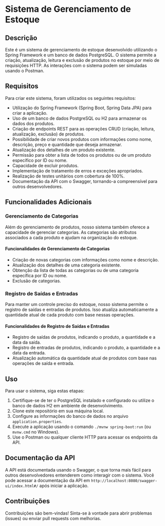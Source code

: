 # Sistema de Gerenciamento de Estoque

## Descrição
Este é um sistema de gerenciamento de estoque desenvolvido utilizando o Spring Framework e um banco de dados PostgreSQL. O sistema permite a criação, atualização, leitura e exclusão de produtos no estoque por meio de requisições HTTP. As interações com o sistema podem ser simuladas usando o Postman.

## Requisitos
Para criar este sistema, foram utilizados os seguintes requisitos:

- Utilização do Spring Framework (Spring Boot, Spring Data JPA) para criar a aplicação.
- Uso de um banco de dados PostgreSQL ou H2 para armazenar os dados dos produtos.
- Criação de endpoints REST para as operações CRUD (criação, leitura, atualização, exclusão) de produtos.
- Possibilidade de criar novos produtos com informações como nome, descrição, preço e quantidade que deseja armazenar.
- Atualização dos detalhes de um produto existente.
- Permissão para obter a lista de todos os produtos ou de um produto específico por ID ou nome.
- Capacidade de excluir produtos.
- Implementação de tratamento de erros e exceções apropriados.
- Realização de testes unitários com cobertura de 100%.
- Documentação da API com o Swagger, tornando-a compreensível para outros desenvolvedores.

## Funcionalidades Adicionais

### Gerenciamento de Categorias

Além do gerenciamento de produtos, nosso sistema também oferece a capacidade de gerenciar categorias. As categorias são atributos associados a cada produto e ajudam na organização do estoque.

#### Funcionalidades de Gerenciamento de Categorias

- Criação de novas categorias com informações como nome e descrição.
- Atualização dos detalhes de uma categoria existente.
- Obtenção da lista de todas as categorias ou de uma categoria específica por ID ou nome.
- Exclusão de categorias.

### Registro de Saídas e Entradas

Para manter um controle preciso do estoque, nosso sistema permite o registro de saídas e entradas de produtos. Isso atualiza automaticamente a quantidade atual de cada produto com base nessas operações.

#### Funcionalidades de Registro de Saídas e Entradas

- Registro de saídas de produtos, indicando o produto, a quantidade e a data da saída.
- Registro de entradas de produtos, indicando o produto, a quantidade e a data da entrada.
- Atualização automática da quantidade atual de produtos com base nas operações de saída e entrada.

## Uso
Para usar o sistema, siga estas etapas:

1. Certifique-se de ter o PostgreSQL instalado e configurado ou utilize o banco de dados H2 em ambiente de desenvolvimento.
2. Clone este repositório em sua máquina local.
3. Configure as informações do banco de dados no arquivo `application.properties`.
4. Execute a aplicação usando o comando `./mvnw spring-boot:run` (ou `mvnw.cmd` no Windows).
5. Use o Postman ou qualquer cliente HTTP para acessar os endpoints da API.

## Documentação da API
A API está documentada usando o Swagger, o que torna mais fácil para outros desenvolvedores entenderem como interagir com o sistema. Você pode acessar a documentação da API em `http://localhost:8080/swagger-ui/index.html#/` após iniciar a aplicação.

## Contribuições
Contribuições são bem-vindas! Sinta-se à vontade para abrir problemas (issues) ou enviar pull requests com melhorias.
